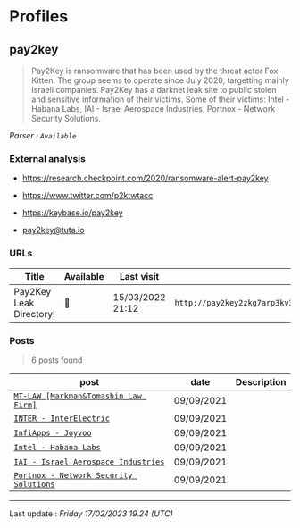 # Profiles

## **pay2key**

> Pay2Key is ransomware that has been used by the threat actor Fox Kitten. The group seems to operate since July 2020, targetting mainly Israeli companies. Pay2Key has a darknet leak site to public stolen and sensitive information of their victims. Some of their victims: Intel - Habana Labs, IAI - Israel Aerospace Industries, Portnox - Network Security Solutions.

_Parser : `Available`_

### External analysis
- https://research.checkpoint.com/2020/ransomware-alert-pay2key

- https://www.twitter.com/p2ktwtacc

- https://keybase.io/pay2key

- pay2key@tuta.io

### URLs
| Title | Available | Last visit | fqdn | Screenshot 
|---|---|---|---|---|
| Pay2Key Leak Directory! | 🔴 | 15/03/2022 21:12 | `http://pay2key2zkg7arp3kv3cuugdaqwuesifnbofun4j6yjdw5ry7zw2asid.onion` | ❌ | 

### Posts

> 6 posts found

| post | date | Description
|---|---|---|
| [`MT-LAW [Markman&Tomashin Law Firm]`](https://google.com/search?q=MT-LAW+%5BMarkman%26Tomashin+Law+Firm%5D) | 09/09/2021 |   |
| [`INTER - InterElectric`](https://google.com/search?q=INTER+-+InterElectric) | 09/09/2021 |   |
| [`InfiApps - Joyvoo`](https://google.com/search?q=InfiApps+-+Joyvoo) | 09/09/2021 |   |
| [`Intel - Habana Labs`](https://google.com/search?q=Intel+-+Habana+Labs) | 09/09/2021 |   |
| [`IAI - Israel Aerospace Industries`](https://google.com/search?q=IAI+-+Israel+Aerospace+Industries) | 09/09/2021 |   |
| [`Portnox - Network Security Solutions`](https://google.com/search?q=Portnox+-+Network+Security+Solutions) | 09/09/2021 |   |

 --- 


Last update : _Friday 17/02/2023 19.24 (UTC)_
